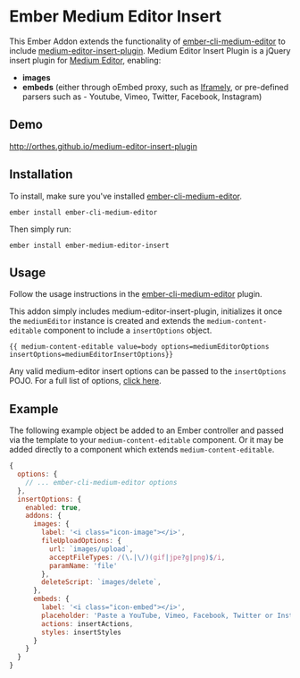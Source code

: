 # Ember Medium Editor Insert

This Ember Addon extends the functionality of [ember-cli-medium-editor](https://github.com/lukebrenton/ember-cli-medium-editor) to include [medium-editor-insert-plugin](https://github.com/orthes/medium-editor-insert-plugin). Medium Editor Insert Plugin is a jQuery insert plugin for [Medium Editor](https://github.com/yabwe/medium-editor), enabling:
- **images**
- **embeds** (either through oEmbed proxy, such as [Iframely](https://iframely.com/), or pre-defined parsers such as - Youtube, Vimeo, Twitter, Facebook, Instagram)

## Demo
http://orthes.github.io/medium-editor-insert-plugin

## Installation

To install, make sure you've installed [ember-cli-medium-editor](https://github.com/lukebrenton/ember-cli-medium-editor).

`ember install ember-cli-medium-editor`

Then simply run:

`ember install ember-medium-editor-insert`

## Usage

Follow the usage instructions in the [ember-cli-medium-editor](https://github.com/lukebrenton/ember-cli-medium-editor#usage) plugin.

This addon simply includes medium-editor-insert-plugin, initializes it once the `mediumEditor` instance is created and extends the `medium-content-editable` component to include a `insertOptions` object.

```
{{ medium-content-editable value=body options=mediumEditorOptions insertOptions=mediumEditorInsertOptions}}
```

Any valid medium-editor insert options can be passed to the `insertOptions` POJO. For a full list of options, [click here](https://github.com/orthes/medium-editor-insert-plugin/wiki/v2.x-Configuration).

## Example

The following example object be added to an Ember controller and passed via the template to your `medium-content-editable` component. Or it may be added directly to a component which extends `medium-content-editable`.

``` javascript
{
  options: {
    // ... ember-cli-medium-editor options
  },
  insertOptions: {
    enabled: true,
    addons: {
      images: {
        label: '<i class="icon-image"></i>',
        fileUploadOptions: {
          url: `images/upload`,
          acceptFileTypes: /(\.|\/)(gif|jpe?g|png)$/i,
          paramName: 'file'
        },
        deleteScript: `images/delete`,
      },
      embeds: {
        label: '<i class="icon-embed"></i>',
        placeholder: 'Paste a YouTube, Vimeo, Facebook, Twitter or Instagram link and press Enter',
        actions: insertActions,
        styles: insertStyles
      }
    }
  }
}
```
